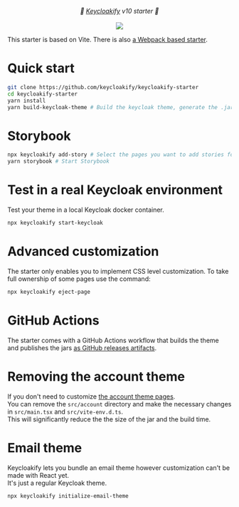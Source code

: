 <p align="center">
    <i>🚀 <a href="https://keycloakify.dev">Keycloakify</a> v10 starter 🚀</i>
    <br/>
    <br/>
    <img src="https://github.com/codegouvfr/keycloakify-starter/workflows/ci/badge.svg?branch=main">
    <br/>
</p>

This starter is based on Vite. There is also [a Webpack based starter](https://github.com/keycloakify/keycloakify-starter-cra).

# Quick start

```bash
git clone https://github.com/keycloakify/keycloakify-starter
cd keycloakify-starter
yarn install 
yarn build-keycloak-theme # Build the keycloak theme, generate the .jar file to be imported in Keycloak
```

# Storybook

```bash
npx keycloakify add-story # Select the pages you want to add stories for
yarn storybook # Start Storybook
```

# Test in a real Keycloak environment

Test your theme in a local Keycloak docker container.

```bash
npx keycloakify start-keycloak
```

# Advanced customization

The starter only enables you to implement CSS level customization. To take full ownership 
of some pages use the command:  

```bash
npx keycloakify eject-page
```

# GitHub Actions

The starter comes with a GitHub Actions workflow that builds the theme and publishes 
the jars [as GitHub releases artifacts](https://github.com/keycloakify/keycloakify-starter/releases/tag/v7.1.0).  

# Removing the account theme

If you don't need to customize [the account theme pages](https://storybook.keycloakify.dev/?path=/story/account-account--default).  
You can remove the `src/account` directory and make the necessary changes in `src/main.tsx` and `src/vite-env.d.ts`.  
This will significantly reduce the the size of the jar and the build time.  

# Email theme

Keycloakify lets you bundle an email theme however customization can't be made with React yet.  
It's just a regular Keycloak theme.  

```bash
npx keycloakify initialize-email-theme
```

